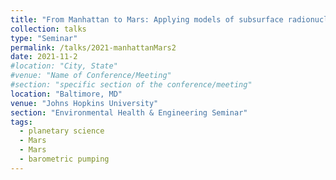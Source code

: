 ```yaml
---
title: "From Manhattan to Mars: Applying models of subsurface radionuclide gas seepage from nuclear testing to understand methane release from the martian subsurface"
collection: talks
type: "Seminar"
permalink: /talks/2021-manhattanMars2
date: 2021-11-2
#location: "City, State"
#venue: "Name of Conference/Meeting"
#section: "specific section of the conference/meeting"
location: "Baltimore, MD"
venue: "Johns Hopkins University"
section: "Environmental Health & Engineering Seminar"
tags:
  - planetary science
  - Mars
  - Mars
  - barometric pumping
---
```


<!-- This is a description of your conference proceedings talk, note the different field in type. You can put anything in this field. -->


